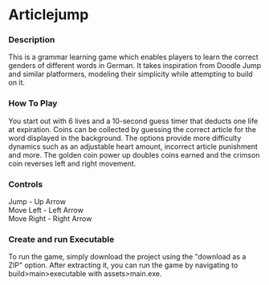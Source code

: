 # Articlejump
### Description
This is a grammar learning game which enables players to learn the correct genders of different words in German.
It takes inspiration from Doodle Jump and similar platformers, modeling their simplicity while attempting to build on it. 
### How To Play
You start out with 6 lives and a 10-second guess timer that deducts one life at expiration. Coins can be collected by guessing the correct article for the word displayed in the background. The options provide more difficulty dynamics such as an adjustable heart amount, incorrect article punishment and more. The golden coin power up doubles coins earned and the crimson coin reverses left and right movement.
### Controls
Jump - Up Arrow<br>
Move Left - Left Arrow<br>
Move Right - Right Arrow
### Create and run Executable
To run the game, simply download the project using the "download as a ZIP" option. After extracting it, you can run the game by navigating to build>main>executable with assets>main.exe.

